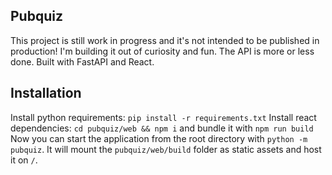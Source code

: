## Pubquiz

This project is still work in progress and it's not intended to be published in production! I'm building it out of curiosity and fun.
The API is more or less done. Built with FastAPI and React.


## Installation

Install python requirements: `pip install -r requirements.txt`
Install react dependencies: `cd pubquiz/web && npm i` and bundle it with `npm run build`
Now you can start the application from the root directory with `python -m pubquiz`. It will mount the `pubquiz/web/build` folder as static assets and host it on `/`.

